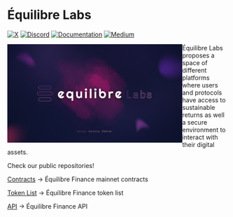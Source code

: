<!-- <span align="center"> -->

# Équilibre Labs

[![X](https://img.shields.io/badge/X-%23000000.svg?style=for-the-badge&logo=X&logoColor=white)](https://twitter.com/@EquilibreAMM)
[![Discord](https://img.shields.io/badge/Discord-%235865F2.svg?style=for-the-badge&logo=discord&logoColor=white)](https://discord.com/invite/Z8SuEE5MZf)
[![Documentation](https://img.shields.io/badge/GitBook-3884FF?logo=gitbook&logoColor=fff&style=for-the-badge)](https://equilibre-finance.gitbook.io/equilibre-v1/equilibre-finance/introducing)
[![Medium](https://img.shields.io/badge/Medium-12100E?style=for-the-badge&logo=medium&logoColor=white)](https://medium.com/@equilibre)

<div>
<img align="left" src="https://raw.githubusercontent.com/equilibre-finance/.github/main/profile/Equilibre_Labs.png" width="400">
</div>

Équilibre Labs proposes a space of different platforms where users and protocols have access to sustainable returns as well a secure environment to interact with their digital assets.

Check our public repositories!

[Contracts](https://github.com/equilibre-finance/contracts)  -> Équilibre Finance mainnet contracts

[Token List](https://github.com/equilibre-finance/tokens) -> Équilibre Finance token list

[API](https://github.com/equilibre-finance/api) -> Équilibre Finance API

<!-- [![My Skills](https://skillicons.dev/icons?i=js,typescript,html,css,wasm,solidity)](https://skillicons.dev) -->

<!-- </span> -->